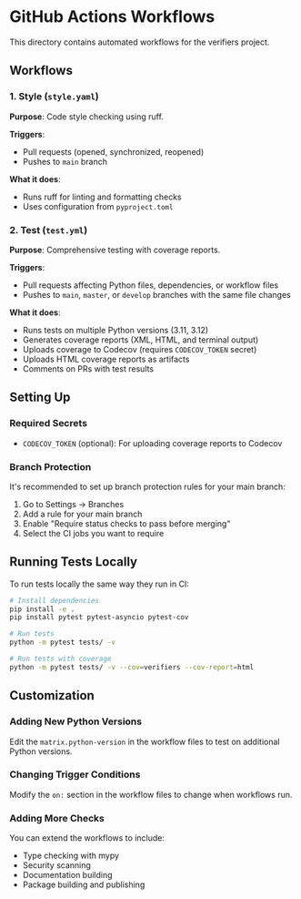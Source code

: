 # GitHub Actions Workflows

This directory contains automated workflows for the verifiers project.

## Workflows

### 1. Style (`style.yaml`)
**Purpose**: Code style checking using ruff.

**Triggers**:
- Pull requests (opened, synchronized, reopened)
- Pushes to `main` branch

**What it does**:
- Runs ruff for linting and formatting checks
- Uses configuration from `pyproject.toml`

### 2. Test (`test.yml`)
**Purpose**: Comprehensive testing with coverage reports.

**Triggers**:
- Pull requests affecting Python files, dependencies, or workflow files
- Pushes to `main`, `master`, or `develop` branches with the same file changes

**What it does**:
- Runs tests on multiple Python versions (3.11, 3.12)
- Generates coverage reports (XML, HTML, and terminal output)
- Uploads coverage to Codecov (requires `CODECOV_TOKEN` secret)
- Uploads HTML coverage reports as artifacts
- Comments on PRs with test results

## Setting Up

### Required Secrets
- `CODECOV_TOKEN` (optional): For uploading coverage reports to Codecov

### Branch Protection
It's recommended to set up branch protection rules for your main branch:
1. Go to Settings → Branches
2. Add a rule for your main branch
3. Enable "Require status checks to pass before merging"
4. Select the CI jobs you want to require

## Running Tests Locally

To run tests locally the same way they run in CI:

```bash
# Install dependencies
pip install -e .
pip install pytest pytest-asyncio pytest-cov

# Run tests
python -m pytest tests/ -v

# Run tests with coverage
python -m pytest tests/ -v --cov=verifiers --cov-report=html
```

## Customization

### Adding New Python Versions
Edit the `matrix.python-version` in the workflow files to test on additional Python versions.

### Changing Trigger Conditions
Modify the `on:` section in the workflow files to change when workflows run.

### Adding More Checks
You can extend the workflows to include:
- Type checking with mypy
- Security scanning
- Documentation building
- Package building and publishing